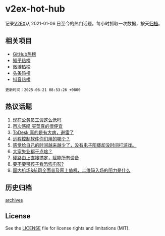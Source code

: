 # v2ex-hot-hub

 记录[V2EX](https://www.v2ex.com/)从 2021-01-06 日至今的热门话题。每小时抓取一次数据，按天[归档](archives)。
 
 ## 相关项目

- [GitHub热榜](https://github.com/lonnyzhang423/github-hot-hub)
- [知乎热榜](https://github.com/lonnyzhang423/zhihu-hot-hub)
- [微博热榜](https://github.com/lonnyzhang423/weibo-hot-hub)
- [头条热榜](https://github.com/lonnyzhang423/toutiao-hot-hub)
- [抖音热榜](https://github.com/lonnyzhang423/douyin-hot-hub)


 `更新时间：2025-06-21 08:53:26 +0800`

## 热议话题

1. [现在公务员工资这么低吗](https://www.v2ex.com/t/1139847)
1. [再次感叹 买菜真的很便宜](https://www.v2ex.com/t/1139876)
1. [ToDesk 真的是有大病，避雷了](https://www.v2ex.com/t/1139905)
1. [远程控制软件你们用的哪个？](https://www.v2ex.com/t/1139811)
1. [感觉给自己的时间越来越少了，没有电子阳痿却没时间打游戏。](https://www.v2ex.com/t/1139911)
1. [大家失业都干点啥？](https://www.v2ex.com/t/1139866)
1. [硬路由上直接搞定，赋能所有设备](https://www.v2ex.com/t/1139822)
1. [要不要带孩子看恐怖电影?](https://www.v2ex.com/t/1139950)
1. [国内机场&航司全面普及网上值机，二维码入场的阻力是什么](https://www.v2ex.com/t/1139814)

## 历史归档

[archives](archives)

## License

See the [LICENSE](LICENSE) file for license rights and limitations (MIT).
